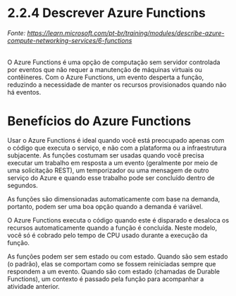 # 2.2.4 Descrever Azure Functions
###### Fonte: https://learn.microsoft.com/pt-br/training/modules/describe-azure-compute-networking-services/6-functions

O Azure Functions é uma opção de computação sem servidor controlada por eventos que não requer a manutenção de máquinas virtuais ou contêineres. Com o Azure Functions, um evento desperta a função, reduzindo a necessidade de manter os recursos provisionados quando não há eventos.

# Benefícios do Azure Functions

Usar o Azure Functions é ideal quando você está preocupado apenas com o código que executa o serviço, e não com a plataforma ou a infraestrutura subjacente. As funções costumam ser usadas quando você precisa executar um trabalho em resposta a um evento (geralmente por meio de uma solicitação REST), um temporizador ou uma mensagem de outro serviço do Azure e quando esse trabalho pode ser concluído dentro de segundos.

As funções são dimensionadas automaticamente com base na demanda, portanto, podem ser uma boa opção quando a demanda é variável.

O Azure Functions executa o código quando este é disparado e desaloca os recursos automaticamente quando a função é concluída. Neste modelo, você só é cobrado pelo tempo de CPU usado durante a execução da função.

As funções podem ser sem estado ou com estado. Quando são sem estado (o padrão), elas se comportam como se fossem reiniciadas sempre que respondem a um evento. Quando são com estado (chamadas de Durable Functions), um contexto é passado pela função para acompanhar a atividade anterior.
